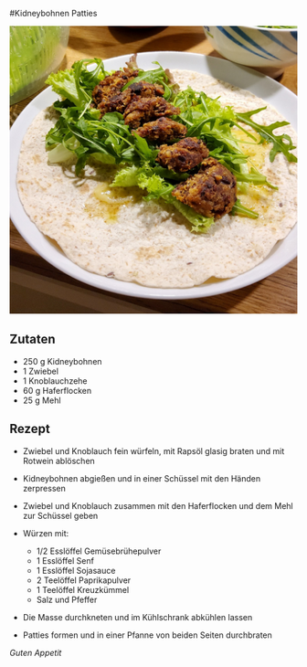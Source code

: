 #Kidneybohnen Patties

![img](imgs/Kidneybohnen_Patties.jpg)

## Zutaten
- 250 g Kidneybohnen
- 1 Zwiebel
- 1 Knoblauchzehe
- 60 g Haferflocken 
- 25 g Mehl

## Rezept
- Zwiebel und Knoblauch fein würfeln, mit Rapsöl glasig braten und mit Rotwein ablöschen

- Kidneybohnen abgießen und in einer Schüssel mit den Händen zerpressen

- Zwiebel und Knoblauch zusammen mit den Haferflocken und dem Mehl zur Schüssel geben

- Würzen mit:
  - 1/2 Esslöffel Gemüsebrühepulver
  - 1 Esslöffel Senf
  - 1 Esslöffel Sojasauce
  - 2 Teelöffel Paprikapulver
  - 1 Teelöffel Kreuzkümmel
  - Salz und Pfeffer
  
 - Die Masse durchkneten und im Kühlschrank abkühlen lassen
 
 - Patties formen und in einer Pfanne von beiden Seiten durchbraten
 
*Guten Appetit*
